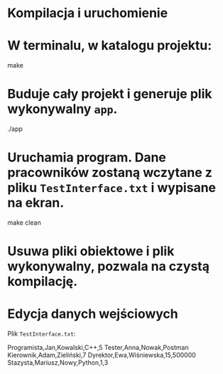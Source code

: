 # Kompilacja i uruchomienie

# W terminalu, w katalogu projektu:
make
# Buduje cały projekt i generuje plik wykonywalny `app`.
./app
# Uruchamia program. Dane pracowników zostaną wczytane z pliku `TestInterface.txt` i wypisane na ekran.
make clean
# Usuwa pliki obiektowe i plik wykonywalny, pozwala na czystą kompilację.

# Edycja danych wejściowych
Plik `TestInterface.txt`:

Programista,Jan,Kowalski,C++,5
Tester,Anna,Nowak,Postman
Kierownik,Adam,Zieliński,7
Dyrektor,Ewa,Wiśniewska,15,500000
Stazysta,Mariusz,Nowy,Python,1,3


